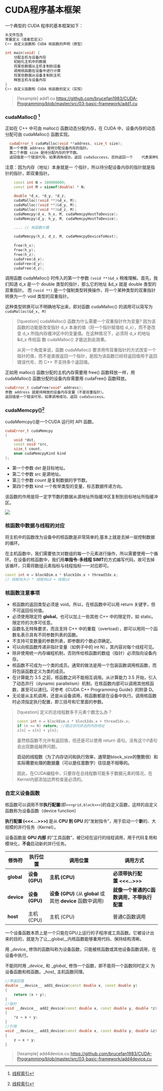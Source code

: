 # CUDA程序基本框架

###

一个典型的 CUDA 程序的基本框架如下：

```cpp
头文件包含  
常量定义（或者宏定义） 
C++ 自定义函数和 CUDA 核函数的声明（原型）

int main(void) { 
	分配主机与设备内存 
	初始化主机中的数据 
	将某些数据从主机复制到设备 
	调用核函数在设备中进行计算 
	将某些数据从设备复制到主机 
	释放主机与设备内存 
} 
C++ 自定义函数和 CUDA 核函数的定义（实现）

```

> [!example] add1.cu
> https://github.com/brucefan1983/CUDA-Programming/blob/master/src/03-basic-framework/add1.cu


### cudaMalloc() [^1]

正如在 C++ 中可由 malloc() 函数动态分配内存，在 CUDA 中，设备内存的动态分配可由 cudaMalloc() 函数实现。

```cpp
  cudaError_t cudaMalloc(void **address, size_t size);
  第一个参数 address 是待分配设备内存的指针。
  第二个参数 size 是待分配内存的字节数。
  返回值是一个错误代号。如果调用成功，返回 cudaSuccess，否则返回一个    代表某种错误的代号
```

注意：因为内存（地址）本身就是一 个指针，所以待分配设备内存的指针就是指针的指针，即双重指针。

```cpp
    const int N = 100000000;
    const int M = sizeof(double) * N;
    
    double *d_x, *d_y, *d_z;
    cudaMalloc((void **)&d_x, M);
    cudaMalloc((void **)&d_y, M);
    cudaMalloc((void **)&d_z, M);
    cudaMemcpy(d_x, h_x, M, cudaMemcpyHostToDevice);
    cudaMemcpy(d_y, h_y, M, cudaMemcpyHostToDevice);

	.... // 核函数计算
	
	cudaMemcpy(h_z, d_z, M, cudaMemcpyDeviceToHost);
	
	free(h_x);
    free(h_y);
    free(h_z);
    cudaFree(d_x);
    cudaFree(d_y);
    cudaFree(d_z);
```

调用函数 cudaMalloc() 时传入的第一个参数 `(void **)&d_x` 稍难理解。首先，我们知道 d_x 是一个 double 类型的指针，那么它的地址 &d_x 就是 double 类型的双重指针。 而 `(void **)` 是一个强制类型转换操作，将一个某种类型的双重指针转换为一个 void 类型的双重指针。

这种类型转换可以不明确地写出来，即对函数 cudaMalloc() 的调用可以简写为`cudaMalloc(&d_x, M)`

> [!question] cudaMalloc() 函数为什么需要一个双重指针作为变量?
> 因为该函数的功能是改变指针 d_x 本身的值（将一个指针赋值给 d_x），而不是改变 d_x 所指内存缓冲区中的变量值。在这种情况下，必须将 d_x 的地址&d_x 传给函 数 cudaMalloc() 才能达到此效果。
> 
> 从另一个角度来说，函数 cudaMalloc() 要求用传双重指针的方式改变一个指针的值，而不是直接返回一个指针，是因为该函数已经将返回值用于返回错误代号，而 C++ 不支持多个返回值。

正如用 malloc() 函数分配的主机内存需要用 free() 函数释放一样，用 cudaMalloc() 函数分配的设备内存需要用 cudaFree() 函数释放。

```cpp
cudaError_t cudaFree(void* address);
参数 address 就是待释放的设备内存变量（不是双重指针）。
返回值是一个错误代号。如果调用成功，返回 cudaSuccess。
```

### cudaMemcpy()[^2]

cudaMemcpy()是一个CUDA 运行时 API 函数。

```cpp
cudaError_t cudaMemcpy 
( 
	void *dst, 
	const void *src, 
	size_t count, 
	enum cudaMemcpyKind kind 
);
```

- 第一个参数 dst 是目标地址。 
- 第二个参数 src 是源地址。 
- 第三个参数 count 是复制数据的字节数。 
- 第四个参数 kind 一个枚举类型的变量，标志数据传递方向。

该函数的作用是将一定字节数的数据从源地址所指缓冲区复制到目标地址所指缓冲区。

![](../../../../../files/images/MLsys/13-a/13-a-1-2.png)
### 核函数中数据与线程的对应

将主机中的函数改为设备中的核函数是非常简单的,基本上就是去掉一层控制数据的循环。

在主机函数中，我们需要依次对数组的每一个元素进行操作，所以需要使用一个循环。在设备的核函数中，我们用**单指令-多线程 SIMT**的方式编写代码，故可去掉该循环，只需将数组元素指标与线程指标一一对应即可。

```cpp
const int n = blockDim.x * blockIdx.x + threadIdx.x;
// 线程块大小 * 线程块id + 线程id
```

### 核函数注意事项

- 核函数的返回类型必须是 void。所以，在核函数中可以用 return 关键字，但不可返回任何值。 
- 必须使用限定符 __global__。也可以加上一些其他 C++ 中的限定符，如 static。限定符的次序可任意。 
-  函数名无特殊要求，而且支持 C++ 中的重载（overload），即可以用同一个函数名表示具有不同参数列表的函数。 
- 不支持可变数量的参数列表，即参数的个数必须确定。 
- 可以向核函数传递非指针变量（如例子中的 int N），其内容对每个线程可见。 
- 除非使用统一内存编程机制，否则传给核函数的数组（指针）必须指向设备内存。 
- 核函数不可成为一个类的成员。通常的做法是用一个包装函数调用核函数，而将包装函数定义为类的成员。 
- 在计算能力 3.5 之前，核函数之间不能相互调用。从计算能力 3.5 开始，引入了动态并行（dynamic parallelism）机制，在核函数内部可以调用其他核函数，甚至可以递归。可参考《CUDA C++ Programming Guide》的附录 D。  
- 无论是从主机调用，还是从设备调用，核函数都是在设备中执行。调用核函数时必须指定执行配置，即三括号和它里面的参数。

> [!question] 定义的总线程数多于元素个数怎么办？
> ```cpp
> const int n = blockDim.x * blockIdx.x + threadIdx.x;
> if (n >= N) return; //跳过访问非法的内存地址
> z[n] = x[n] + y[n];
> ```
> 虽然核函数不允许有返回值，但还是可以使用 return 语句。没有这个if语句会出现数组越界问题。
>
> **启动的线程数（为了内存访问和执行效率，通常是block_size的整数倍）和实际需要处理的数据量（可以是任意数字）往往是不相等的。**
>
> 因此，在CUDA编程中，只要存在总线程数可能多于数据元素的情况，在Kernel内部添加边界检查是必须的。

### 自定义设备函数

核函数可以调用不带**执行配置**(即`<<<grid,block>>>`)的自定义函数，这样的自定义函数称为设备函数（device function）

**执行配置 (<<<...>>>)** 是从 **CPU 到 GPU** 的“发射指令”，用于启动一个**新**的、大规模的并行任务（Kernel）。

设备函数是 **GPU 内部** 的“工具函数”，被已经在运行的线程调用，用于代码复用和模块化，**不会**启动新的并行任务。

| 修饰符            | 执行位置         | 调用位置                                             | 调用方式                    |
| -------------- | ------------ | ------------------------------------------------ | ----------------------- |
| **__global__** | **设备 (GPU)** | **主机 (CPU)**                                     | **必须带执行配置 <<<...>>>**   |
| **__device__** | **设备 (GPU)** | **设备 (GPU)** (从 __global__ 或其他 __device__ 函数中调用) | **就像一个普通的C函数调用，不带执行配置** |
| **__host__**   | 主机 (CPU)     | 主机 (CPU)                                         | 普通C函数调用                 |


一个设备函数本质上是一个只能在GPU上运行的子程序或工具函数。它被设计出来的目的，就是为了让__global__内核函数能够重用代码、保持结构清晰。

用 \__device__ 修饰的函数叫称为设备函数，只能被核函数或其他设备函数调用，在设备中执行。

不能同时用 \__device\__ 和 \__global\__ 修饰一个函数，即不能将一个函数同时定义 为设备函数和核函数。\__host\__ 主机函数同理。


```cpp 
//带返回值
double __device__ add1_device(const double x, const double y)
{
    return (x + y);
}
//指针
void __device__ add2_device(const double x, const double y, double *z)
{
    *z = x + y;
}
//引用
void __device__ add3_device(const double x, const double y, double &z)
{
    z = x + y;
}
```

> [!example] add4device.cu
> https://github.com/brucefan1983/CUDA-Programming/blob/master/src/03-basic-framework/add4device.cu
> 

[^1]: [线程索引](../../../../../files/books/MLSys/CUDA%20编程：基础与实践_樊哲勇.pdf#page=42)

[^2]: [线程索引](../../../../../files/books/MLSys/CUDA%20编程：基础与实践_樊哲勇.pdf#page=44)
